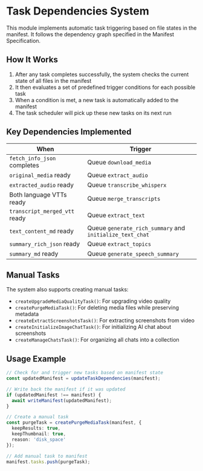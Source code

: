 # Task Dependencies System

This module implements automatic task triggering based on file states in the manifest. It follows the dependency graph specified in the Manifest Specification.

## How It Works

1. After any task completes successfully, the system checks the current state of all files in the manifest
2. It then evaluates a set of predefined trigger conditions for each possible task
3. When a condition is met, a new task is automatically added to the manifest
4. The task scheduler will pick up these new tasks on its next run

## Key Dependencies Implemented

| When | Trigger |
|------|---------|
| `fetch_info_json` completes | Queue `download_media` |
| `original_media` ready | Queue `extract_audio` |
| `extracted_audio` ready | Queue `transcribe_whisperx` |
| Both language VTTs ready | Queue `merge_transcripts` |
| `transcript_merged_vtt` ready | Queue `extract_text` |
| `text_content_md` ready | Queue `generate_rich_summary` and `initialize_text_chat` |
| `summary_rich_json` ready | Queue `extract_topics` |
| `summary_md` ready | Queue `generate_speech_summary` |

## Manual Tasks

The system also supports creating manual tasks:

- `createUpgradeMediaQualityTask()`: For upgrading video quality
- `createPurgeMediaTask()`: For deleting media files while preserving metadata
- `createExtractScreenshotsTask()`: For extracting screenshots from video
- `createInitializeImageChatTask()`: For initializing AI chat about screenshots
- `createManageChatsTask()`: For organizing all chats into a collection

## Usage Example

```typescript
// Check for and trigger new tasks based on manifest state
const updatedManifest = updateTaskDependencies(manifest);

// Write back the manifest if it was updated
if (updatedManifest !== manifest) {
  await writeManifest(updatedManifest);
}

// Create a manual task
const purgeTask = createPurgeMediaTask(manifest, {
  keepResults: true,
  keepThumbnail: true,
  reason: 'disk_space'
});

// Add manual task to manifest
manifest.tasks.push(purgeTask);
``` 